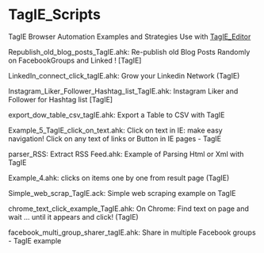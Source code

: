 # TagIE_Scripts
TagIE Browser Automation Examples and Strategies
Use with <a href="https://github.com/adegard/TagIE.ahk/">TagIE_Editor</a>




Republish_old_blog_posts_TagIE.ahk: Re-publish old Blog Posts Randomly on FacebookGroups and Linked ! [TagIE]

LinkedIn_connect_click_tagIE.ahk: Grow your Linkedin Network (TagIE)

Instagram_Liker_Follower_Hashtag_list_TagIE.ahk: Instagram Liker and Follower for Hashtag list [TagIE]

export_dow_table_csv_tagIE.ahk: Export a Table to CSV with TagIE

Example_5_TagIE_click_on_text.ahk: Click on text in IE: make easy navigation! Click on any text of links or Button in IE pages - TagIE

parser_RSS: Extract RSS Feed.ahk: Example of Parsing Html or Xml with TagIE

Example_4.ahk: clicks on items one by one from result page (TagIE)

Simple_web_scrap_TagIE.ack: Simple web scraping example on TagIE

chrome_text_click_example_TagIE.ahk: On Chrome: Find text on page and wait ... until it appears and click! (TagIE)

facebook_multi_group_sharer_tagIE.ahk: Share in multiple Facebook groups - TagIE example


